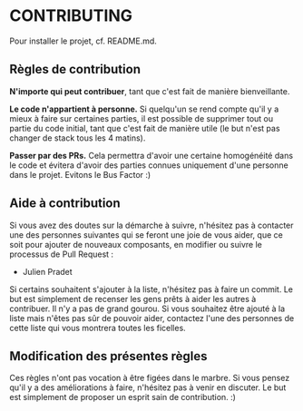 # CONTRIBUTING

Pour installer le projet, cf. README.md.

## Règles de contribution

**N'importe qui peut contribuer**, tant que c'est fait de manière bienveillante.

**Le code n'appartient à personne.** Si quelqu'un se rend compte qu'il y a mieux à faire sur certaines parties, il est possible de supprimer tout ou partie du code initial, tant que c'est fait de manière utile (le but n'est pas changer de stack tous les 4 matins).

**Passer par des PRs.** Cela permettra d'avoir une certaine homogénéité dans le code et évitera d'avoir des parties connues uniquement d'une personne dans le projet. Evitons le Bus Factor :)

## Aide à contribution

Si vous avez des doutes sur la démarche à suivre, n'hésitez pas à contacter une des personnes suivantes qui se feront une joie de vous aider, que ce soit pour ajouter de nouveaux composants, en modifier ou suivre le processus de Pull Request&nbsp;:

* Julien Pradet

Si certains souhaitent s'ajouter à la liste, n'hésitez pas à faire un commit. Le but est simplement de recenser les gens prêts à aider les autres à contribuer. Il n'y a pas de grand gourou. Si vous souhaitez être ajouté à la liste mais n'êtes pas sûr de pouvoir aider, contactez l'une des personnes de cette liste qui vous montrera toutes les ficelles.

## Modification des présentes règles

Ces règles n'ont pas vocation à être figées dans le marbre. Si vous pensez qu'il y a des améliorations à faire, n'hésitez pas à venir en discuter. Le but est simplement de proposer un esprit sain de contribution. :)
